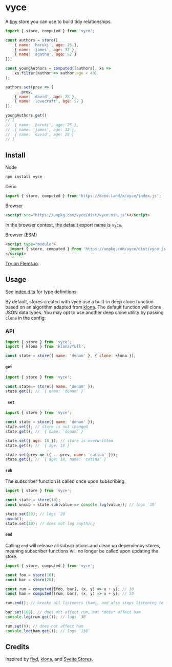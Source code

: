 # vyce

A [tiny](https://bundlephobia.com/package/vyce) store you can use to build tidy relationships.

```js
import { store, computed } from 'vyce';

const authors = store([
    { name: 'haruki', age: 25 },
    { name: 'james', age: 32 },
    { name: 'agatha', age: 62 }
]);

const youngAuthors = computed([authors], xs =>
    xs.filter(author => author.age < 40)
);

authors.set(prev => [
    ...prev,
    { name: 'david', age: 28 },
    { name: 'lovecraft', age: 57 }
]);

youngAuthors.get()
// [
//  { name: 'haruki', age: 25 },
//  { name: 'james', age: 32 },
//  { name: 'david', age: 28 }
// ]
```

## Install

Node
```bash
npm install vyce
```

Deno
```js
import { store, computed } from 'https://deno.land/x/vyce/index.js';
```

Browser
```html
<script src="https://unpkg.com/vyce/dist/vyce.min.js"></script>
```

In the browser context, the default export name is `vyce`.

Browser (ESM)
```html
<script type="module">
  import { store, computed } from 'https://unpkg.com/vyce/dist/vyce.js';
</script>
```

[Try on Flems.io](https://flems.io/#0=N4IgZglgNgpgziAXAbVAOwIYFsZJAOgAsAXLKEAGhAGMB7NYmBvAHigjQGsACAJxigBeADog4xAJ6w4hGDGKjuhfmBEgSxAA5xEAel0BXNJs4BzfHSy64GTgd4YLcOLurPrt+47dxFkzTBqjAAexK7OogB8lGICMNTEEPQIiCAADIgAnGkgAL4U6Ni4qfgAVghUdAxMxHhV4tzA3OK0-Ny53ILcAG4S1DAA3MJow-XEzcQYjJ0TrTAAFE10RsSI3GntAJRDaGPcHNT8OAwz85udkRNTMPhw8vOa-N0X3IvcywxrjzDdFrQr3AA1NwAIxbbajZLjAAm8SONVO50El3E11u92+z2RryW-0+3ExfwBAFpQeCdsNUYxbgYAEbzaj2fgnbHAYbcbjQ2iM47EfC02jQiT4DhoGC8AASABUALIAGRmAAN2RzuCxCCDIgBhPGMXgsXQayIqjnqgBMkQAJMBGbxmXyPsRcgbCBaTWraQZiMR6Nx6NR2NROGoDvCGGcoqGYLyDZ7vfRjWhVR6vT6k-7A8HRLDDtGahGQJEc2HiLHUwmVYqdrltjE7rAEkk0CkQJlEAAOPIFECYHB4JwVGj0RjMVJ5AC6VHYXBSqB7RTwvX6MXs5FSGm0ekMxjMfysS5gAAE0vgzfg0rpoRBxLoD-gsBwyoP-MUxIcIJparlx7kgA).

## Usage

See [index.d.ts](/index.d.ts) for type definitions.

By default, stores created with vyce use a built-in deep clone function based on an algorithm adapted from [klona](https://github.com/lukeed/klona). The default function will clone JSON data types. You may opt to use another deep clone utility by passing `clone` in the config:

### API

```js
import { store } from 'vyce';
import { klona } from 'klona/full';

const state = store({ name: 'denam' }, { clone: klona });
```

#### `get`
```js
import { store } from 'vyce';

const state = store({ name: 'denam' });
state.get(); // `{ name: 'denam' }`
```

#### ` set`
```js
import { store } from 'vyce';

const state = store({ name: 'denam' });
state.set(); // store is not changed
state.get(); // `{ name: 'denam' }`

state.set({ age: 18 }); // store is overwritten
state.get(); // `{ age: 18 }`

state.set(prev => ({ ...prev, name: 'catiua' }));
state.get(); // `{ age: 18, name: 'catiua' }`
```

#### `sub`
The subscriber function is called once upon subscribing.
```js
import { store } from 'vyce';

const state = store(10);
const unsub = state.sub(value => console.log(value)); // logs `10`

state.set(20); // logs `20`
unsub();
state.set(30); // does not log anything
```

#### `end`
Calling `end` will release all subscriptions and clean up dependency stores, meaning subscriber functions will no longer be called upon updating the store.

```js
import { store, computed } from 'vyce';

const foo = store(10);
const bar = store(20);

const rum = computed([foo, bar], (x, y) => x + y); // 30
const ham = computed([rum, bar], (x, y) => x + y); // 50

rum.end(); // breaks all listeners (ham), and also stops listening to foo and bar

bar.set(100); // does not affect rum, but *does* affect ham
console.log(rum.get()); // logs `30`

rum.set(0); // does not affect ham
console.log(ham.get()); // logs `130`
```

## Credits

Inspired by [flyd](https://github.com/paldepind/flyd), [klona](https://github.com/lukeed/klona), and [Svelte Stores](https://svelte.dev/docs#run-time-svelte-store).